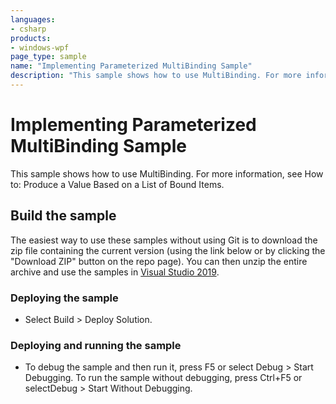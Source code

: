 ```yaml
---
languages:
- csharp
products:
- windows-wpf
page_type: sample
name: "Implementing Parameterized MultiBinding Sample"        
description: "This sample shows how to use MultiBinding. For more information, see How to: Produce a Value Based on a List of Bound Items."
---
```


# Implementing Parameterized MultiBinding Sample
This sample shows how to use MultiBinding. For more information, see How to: Produce a Value Based on a List of Bound Items.

## Build the sample
The easiest way to use these samples without using Git is to download the zip file containing the current version (using the link below or by clicking the "Download ZIP" button on the repo page). You can then unzip the entire archive and use the samples in [Visual Studio 2019](https://www.visualstudio.com/wpf-vs).

### Deploying the sample
- Select Build > Deploy Solution. 

### Deploying and running the sample
- To debug the sample and then run it, press F5 or select Debug >  Start Debugging. To run the sample without debugging, press Ctrl+F5 or selectDebug > Start Without Debugging. 


